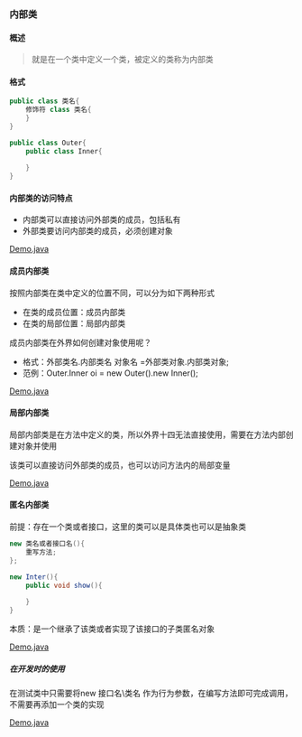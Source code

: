 ### 内部类

#### 概述

> 就是在一个类中定义一个类，被定义的类称为内部类

#### 格式

```java
public class 类名{
    修饰符 class 类名{
    }
}
```

```java
public class Outer{
    public class Inner{
        
    }
}
```

#### 内部类的访问特点

- 内部类可以直接访问外部类的成员，包括私有
- 外部类要访问内部类的成员，必须创建对象

[Demo.java](/./code/Outer01/Outer.java)

#### 成员内部类

按照内部类在类中定义的位置不同，可以分为如下两种形式

- 在类的成员位置：成员内部类
- 在类的局部位置：局部内部类

成员内部类在外界如何创建对象使用呢？

- 格式：外部类名.内部类名 对象名 =外部类对象.内部类对象;
- 范例：Outer.Inner oi = new Outer().new Inner();

[Demo.java](/./code/Outer02/InnerDemo.java)

#### 局部内部类

局部内部类是在方法中定义的类，所以外界十四无法直接使用，需要在方法内部创建对象并使用

该类可以直接访问外部类的成员，也可以访问方法内的局部变量

[Demo.java](/./code/Outer03/OuterDemo.java)

#### 匿名内部类

前提：存在一个类或者接口，这里的类可以是具体类也可以是抽象类

```java
new 类名或者接口名(){
    重写方法;
};
```

```java
new Inter(){
    public void show(){
        
    }
}
```

<p>本质：是一个继承了该类或者实现了该接口的子类匿名对象</p>

[Demo.java](/./code/NiminClass/OuterDemo.java)

##### 在开发时的使用

在测试类中只需要将new 接口名\类名 作为行为参数，在编写方法即可完成调用，不需要再添加一个类的实现

[Demo.java](/./code/NiminClass02/JumppingOperator.java)
